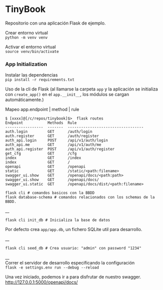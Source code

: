 # TinyBook

Repositorio con una aplicación Flask de ejemplo.

Crear entorno virtual  
```python -m venv venv```  

Activar el entorno virtual  
```source venv/bin/activate```

### App Initialization
Instalar las dependencias  
```pip install -r requirements.txt```

Uso de la cli de Flask (al llamarse la carpeta `app` y la aplicación se initializa con `create_app()` en el `app.__init__`, los módulos se cargan automáticamente.)

Mapeo app.endpoint | method | rule
```
$ [xxxx]@[/c/repos/tinybook]$>  flask routes
Endpoint           Methods  Rule                              
-----------------  -------  ----------------------------------
auth.login         GET      /auth/login                       
auth.register      GET      /auth/register                    
auth_api.login     POST     /api/v1/auth/login                
auth_api.me        GET      /api/v1/auth/me                   
auth_api.register  POST     /api/v1/auth/register             
get_cfg            GET      /cfg                              
index              GET      /index                            
index              GET      /                                 
openapi            GET      /openapi
static             GET      /static/<path:filename>
swagger_ui.show    GET      /openapi/docs/<path:path>
swagger_ui.show    GET      /openapi/docs/
swagger_ui.static  GET      /openapi/docs/dist/<path:filename>
```

```
flask cli # comandos basicos con la BBDD
flask database-schema # comandos relacionados con los schemas de la BBDD.
```
__
```
flask cli init_db # Inicializa la base de datos
```
Por defecto crea ``app/app.db``, un fichero SQLite util para desarrollo.

__
```
flask cli seed_db # Crea usuario: "admin" con password "1234"
```
__  
Correr el servidor de desarrollo especificando la configuración  
```flask -e settings.env run --debug --reload```  

Una vez iniciado, podemos ir a para disfrutar de nuestro swagger. 
http://127.0.0.1:5000/openapi/docs/

